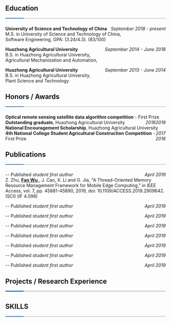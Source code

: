 <!-- <h1 align = "center">Fan Wu</h1>
<center> University of Science and Technology of China, Anhui 230026, China</center> -->

## Education ![](./split.png)
**University of Science and Technology of China**  <span style="float:right" face="italic"> *September 2018 - present* </span> <br> M.S. in University of Science and Technology of China, <br> Software Engineering, GPA: (3.24/4.3).  (83/100)

**Huazhong Agricultural University** <span style="float:right" face="italic"> *September 2014 - June 2018* </span> <br> B.S. in Huazhong Agricultural University, <br> Agricultural Mechanization and Automation,

**Huazhong Agricultural University** <span style="float:right" face="italic"> *September 2013 - June 2014* </span> <br>  B.S. in Huazhong Agricultural University, <br> Plant Science and Technology

<span style="float:right" face="italic"> </span>



## Honors / Awards ![](./split.png)

**Optical remote sensing satellite data algorithm competition** - First Prize <span style="float:right" face="italic"> *2019* </span>
<br>
**Outstanding graduate**, Huazhong Agricultural University <span style="float:right" face="italic"> *2018* </span>
<br>
**National Encouragement Scholarship**, Huazhong Agricultural University <span style="float:right" face="italic"> *2017* </span>
<br>
**4th National College Student Agricultural Construction Competition** - First Prize <span style="float:right" face="italic"> *2016* </span>


## Publications  ![](./split.png)
-- Published *student first author* <span style="float:right" face="italic"> *April  2019* </span> <br>
Z. Zhu, <u> **Fan Wu** </u>, J. Cao, X. Li and G. Jia, "A Thread-Oriented Memory Resource Management Framework for Mobile Edge Computing," in IEEE Access, vol. 7, pp. 45881-45890, 2019, doi: 10.1109/ACCESS.2019.2909642. (SCI) (IF 4.098)

-- Published *student first author* <span style="float:right" face="italic"> *April  2019* </span> <br>

-- Published *student first author* <span style="float:right" face="italic"> *April  2019* </span> <br>

-- Published *student first author* <span style="float:right" face="italic"> *April  2019* </span> <br>

-- Published *student first author* <span style="float:right" face="italic"> *April  2019* </span> <br>

-- Published *student first author* <span style="float:right" face="italic"> *April  2019* </span> <br>

-- Published *student first author* <span style="float:right" face="italic"> *April  2019* </span> <br>

-- Published *student first author* <span style="float:right" face="italic"> *April  2019* </span> <br>
      


## Projects / Research Experience ![](./split.png)




## SKILLS ![](./split.png)